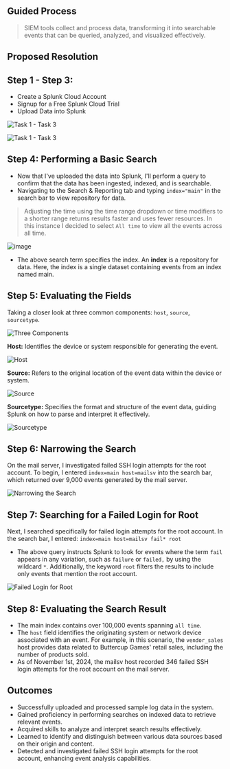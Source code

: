 ## Guided Process

> SIEM tools collect and process data, transforming it into searchable events that can be queried, analyzed, and visualized effectively.

## Proposed Resolution

## Step 1 - Step 3: 
* Create a Splunk Cloud Account
* Signup for a Free Splunk Cloud Trial
* Upload Data into Splunk

![Task 1 - Task 3](https://github.com/user-attachments/assets/fcc91121-2832-4ee7-963a-5c9aee7fc2aa)

![Task 1 - Task 3](https://github.com/user-attachments/assets/710f3489-4836-4154-8809-fd32fe96c361)

## Step 4: Performing a Basic Search

* Now that I've uploaded the data into Splunk, I'll perform a query to confirm that the data has been ingested, indexed, and is searchable. 
* Navigating to the Search & Reporting tab and typing `index="main"` in the search bar to view repository for data.
> Adjusting the time using the time range dropdown or time modifiers to a shorter range returns results faster and uses fewer resources. In this instance I decided to select `All time` to view all the events across all time.

![image](https://github.com/user-attachments/assets/fdebc341-1740-4115-93fb-47f4261f9776)

* The above search term specifies the index. An **index** is a repository for data. Here, the index is a single dataset containing events from an index named main.

## Step 5: Evaluating the Fields

Taking a closer look at three common components: `host`, `source`, `sourcetype`.

![Three Components](https://github.com/user-attachments/assets/d525463f-de2c-4f6e-b571-92f29fb69ef4)

**Host:** Identifies the device or system responsible for generating the event.

![Host](https://github.com/user-attachments/assets/51051b74-115d-40da-a357-0f60645332d0)

**Source:** Refers to the original location of the event data within the device or system.

![Source](https://github.com/user-attachments/assets/ffd9de02-1e30-4474-8ea2-ad837cb04ea1)

**Sourcetype:** Specifies the format and structure of the event data, guiding Splunk on how to parse and interpret it effectively.

![Sourcetype](https://github.com/user-attachments/assets/8a10198f-68c0-42ac-a954-56e2a709b4e1)

## Step 6: Narrowing the Search
On the mail server, I investigated failed SSH login attempts for the root account. To begin, I entered `index=main host=mailsv` into the search bar, which returned over 9,000 events generated by the mail server.

![Narrowing the Search](https://github.com/user-attachments/assets/8476e6a1-c8ac-4437-ad36-e98cef68bd25)

## Step 7: Searching for a Failed Login for Root
Next, I searched specifically for failed login attempts for the root account. In the search bar, I entered:
`index=main host=mailsv fail* root`
* The above query instructs Splunk to look for events where the term `fail` appears in any variation, such as `failure` or `failed,` by using the wildcard `*`. Additionally, the keyword `root` filters the results to include only events that mention the root account.

![Failed Login for Root](https://github.com/user-attachments/assets/3b4e666e-d538-4ab6-9900-d465f97720a2)

## Step 8: Evaluating the Search Result
* The main index contains over 100,000 events spanning `all time`.
* The `host` field identifies the originating system or network device associated with an event. For example, in this scenario, the `vendor_sales` host provides data related to Buttercup Games' retail sales, including the number of products sold.
* As of November 1st, 2024, the mailsv host recorded 346 failed SSH login attempts for the root account on the mail server.

## Outcomes
* Successfully uploaded and processed sample log data in the system.
* Gained proficiency in performing searches on indexed data to retrieve relevant events.
* Acquired skills to analyze and interpret search results effectively.
* Learned to identify and distinguish between various data sources based on their origin and content.
* Detected and investigated failed SSH login attempts for the root account, enhancing event analysis capabilities.

